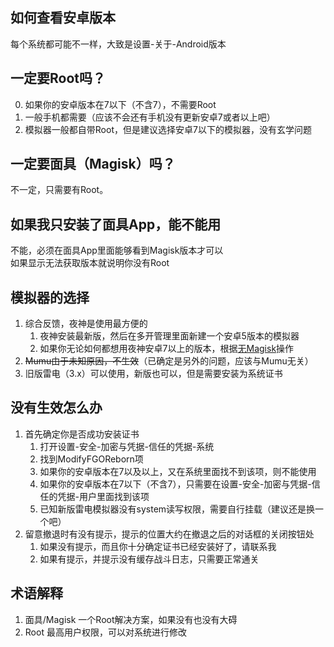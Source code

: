 ## 如何查看安卓版本
每个系统都可能不一样，大致是设置-关于-Android版本

## 一定要Root吗？
0. 如果你的安卓版本在7以下（不含7），不需要Root
1. 一般手机都需要（应该不会还有手机没有更新安卓7或者以上吧）
2. 模拟器一般都自带Root，但是建议选择安卓7以下的模拟器，没有玄学问题

## 一定要面具（Magisk）吗？
不一定，只需要有Root。

## 如果我只安装了面具App，能不能用
不能，必须在面具App里面能够看到Magisk版本才可以  
如果显示无法获取版本就说明你没有Root

## 模拟器的选择
1. 综合反馈，夜神是使用最方便的
    1) 夜神安装最新版，然后在多开管理里面新建一个安卓5版本的模拟器
    2) 如果你无论如何都想用夜神安卓7以上的版本，根据[无Magisk](./README.md#无magisk)操作
2. ~~Mumu由于未知原因，不生效~~（已确定是另外的问题，应该与Mumu无关）
3. 旧版雷电（3.x）可以使用，新版也可以，但是需要安装为系统证书

## 没有生效怎么办
1. 首先确定你是否成功安装证书
    1) 打开设置-安全-加密与凭据-信任的凭据-系统
    2) 找到ModifyFGOReborn项
    3) 如果你的安卓版本在7以及以上，又在系统里面找不到该项，则不能使用
    4) 如果你的安卓版本在7以下（不含7），只需要在设置-安全-加密与凭据-信任的凭据-用户里面找到该项
    5) 已知新版雷电模拟器没有system读写权限，需要自行挂载（建议还是换一个吧）
2. 留意撤退时有没有提示，提示的位置大约在撤退之后的对话框的关闭按钮处
    1) 如果没有提示，而且你十分确定证书已经安装好了，请联系我
    2) 如果有提示，并提示没有缓存战斗日志，只需要正常通关
    
## 术语解释
1. 面具/Magisk 一个Root解决方案，如果没有也没有大碍
2. Root 最高用户权限，可以对系统进行修改
